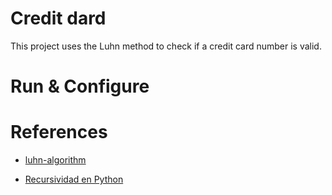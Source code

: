# Credit dard

This project uses the Luhn method to check if a credit card number is valid.

# Run & Configure

# References

- [luhn-algorithm](https://www.geeksforgeeks.org/luhn-algorithm/)

- [Recursividad en Python](https://www.youtube.com/watch?v=yX5kR63Dpdw)